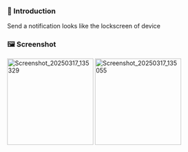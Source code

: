 ### :iphone: Introduction
Send a notification looks like the lockscreen of device
### 🖼️ Screenshot 
<img src="https://github.com/user-attachments/assets/ed0dc961-7576-4dbe-af63-683a5d2d0f78" alt="Screenshot_20250317_135329" width="200">

<img src="https://github.com/user-attachments/assets/46a828f6-7a8f-4438-bad7-1c1bdb5242fd" alt="Screenshot_20250317_135055" width="200">
